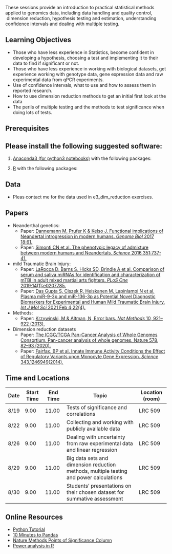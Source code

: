 These sessions provide an introduction to practical statistical methods
applied to genomics data, including data handling and quality control,
 dimension reduction, hypothesis testing and estimation, understanding
confidence intervals and dealing with multiple testing.

Learning Objectives
-------------------

-   Those who have less experience in Statistics, become confident in
    developing a hypothesis, choosing a test and implementing it to
    their data to find if significant or not.
-   Those who have less experience in working with biological datasets,
    get experience working with genotype data, gene expression data and
    raw experimental data from qPCR experiments.
-   Use of confidence intervals, what to use and how to assess them in
    reported research.
-   How to use dimension reduction methods to get an initial first look
    at the data
-   The perils of multiple testing and the methods to test significance
    when doing lots of tests.

Prerequisites
-------------

Please install the following suggested software:
------------------------------------------------

1.  [Anaconda3 (for python3
    notebooks)](https://www.anaconda.com/download/) with the following
    packages:

2.  [R](https://www.r-project.org/) with the following packages:

<!-- -->

Data
----

-   Pleas contact me for the data used in e3\_dim\_reduction exercises.

Papers
------

-   Neanderthal genetics:
    -   Paper: [Dannemann M, Prufer K & Kelso J. Functional implications of Neandertal introgression in modern humans. *Genome Biol* 2017 18:61.](https://link.springer.com/article/10.1186/s13059-017-1181-7)
    -   Paper: [Simonti CN et al. The phenotypic legacy of admixture between modern humans and Neandertals. *Science* 2016 351:737-41.](https://www.science.org/doi/full/10.1126/science.aad2149)
-   mild Traumatic Brain Injury:
    -   Paper: [LaRocca D, Barns S, Hicks SD, Brindle A et al. Comparison of serum and saliva miRNAs for identification and characterization of mTBI in adult mixed martial arts fighters. *PLoS One* 2019;14(1):e0207785.](https://journals.plos.org/plosone/article?id=10.1371/journal.pone.0207785)
    -   Paper: [Das Gupta S, Ciszek R, Heiskanen M, Lapinlampi N et al. Plasma miR-9-3p and miR-136-3p as Potential Novel Diagnostic Biomarkers for Experimental and Human Mild Traumatic Brain Injury. *Int J Mol Sci* 2021 Feb 4;22(4).](https://www.mdpi.com/1422-0067/22/4/1563)
-   Methods:
    -   Paper: [Krzywinski, M & Altman, N, Error bars. *Nat Methods* 10, 921–922 (2013).](https://www.nature.com/articles/nmeth.2659)
-   Dimension reduction datasets
    -   Paper: [The ICGC/TCGA Pan-Cancer Analysis of Whole Genomes Consortium. Pan-cancer analysis of whole genomes. Nature 578, 82–93 (2020).](https://www.nature.com/articles/s41586-020-1969-6)
    -   Paper: [Fairfax, BP et al. Innate Immune Activity Conditions the Effect of Regulatory Variants upon Monocyte Gene Expression. *Science* 343,1246949(2014).](https://www.science.org/doi/full/10.1126/science.1246949)


Time and Locations
------------------

| **Date** | **Start Time** | **End Time** | **Topic**                                                                              | **Location (room)** |
| -------- | -------------- | ------------ | -------------------------------------------------------------------------------------- | ------------------- |
| 8/19     | 9.00           | 11.00        | Tests of significance and correlations                                                 | LRC 509             |
| 8/22     | 9.00           | 11.00        | Collecting and working with publicly available data                                    | LRC 509             |
| 8/26     | 9.00           | 11.00        | Dealing with uncertainty from raw experimental data and linear regression              | LRC 509             |
| 8/29     | 9.00           | 11.00        | Big data sets and dimension reduction methods, multiple testing and power calculations | LRC 509             |
| 8/30     | 9.00           | 11.00        | Students’ presentations on their chosen dataset for summative assessment               | LRC 509             |


Online Resources
----------------

-   [Python Tutorial](https://www.learnpython.org/)
-   [10 Minutes to Pandas](https://pandas.pydata.org/pandas-docs/stable/10min.html)
-   [Nature Methods Points of Significance
    Column](https://www.nature.com/collections/qghhqm/pointsofsignificance)
-   [Power analysis in R](https://www.statmethods.net/stats/power.html)
